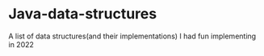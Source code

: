 # Java-data-structures
A list of data structures(and their implementations) I had fun implementing in 2022
